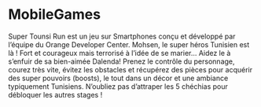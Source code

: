 # MobileGames


Super Tounsi Run est un jeu sur Smartphones conçu et développé par l’équipe du Orange Developer Center.
Mohsen, le super héros Tunisien est là ! Fort et courageux mais terrorisé à l’idée de se marier… 
Aidez le à s’enfuir de sa bien-aimée Dalenda! 
Prenez le contrôle du personnage, courez très vite, évitez les obstacles et récupérez des pièces pour acquérir des super pouvoirs (boosts), le tout dans un décor et une ambiance typiquement Tunisiens.
N’oubliez pas d’attraper les 5 chéchias pour débloquer les autres stages !
